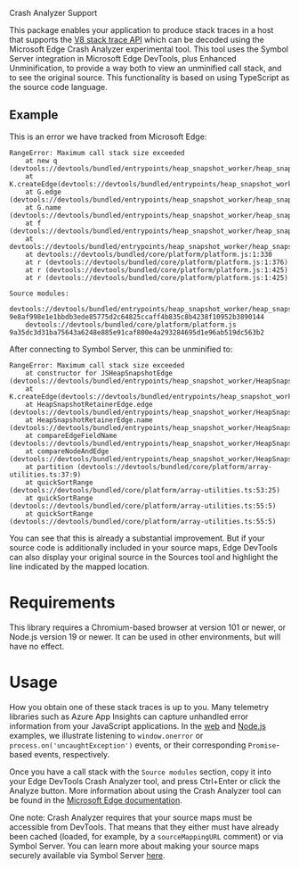  Crash Analyzer Support

This package enables your application to produce stack traces in a host that supports the
[V8 stack trace API](https://v8.dev/docs/stack-trace-api) which can be decoded using the Microsoft Edge Crash Analyzer
experimental tool. This tool uses the Symbol Server integration in Microsoft Edge DevTools, plus Enhanced
Unminification, to provide a way both to view an unminified call stack, and to see the original source. This
functionality is based on using TypeScript as the source code language.

## Example

This is an error we have tracked from Microsoft Edge:

```
RangeError: Maximum call stack size exceeded
    at new q (devtools://devtools/bundled/entrypoints/heap_snapshot_worker/heap_snapshot_worker.js:1:38478)
    at K.createEdge(devtools://devtools/bundled/entrypoints/heap_snapshot_worker/heap_snapshot_worker.js:1:32931)
    at G.edge (devtools://devtools/bundled/entrypoints/heap_snapshot_worker/heap_snapshot_worker.js:1:6912)
    at G.name (devtools://devtools/bundled/entrypoints/heap_snapshot_worker/heap_snapshot_worker.js:1:6267)
    at f (devtools://devtools/bundled/entrypoints/heap_snapshot_worker/heap_snapshot_worker.js:1:30931)
    at devtools://devtools/bundled/entrypoints/heap_snapshot_worker/heap_snapshot_worker.js:1:31513
    at devtools://devtools/bundled/core/platform/platform.js:1:330
    at r (devtools://devtools/bundled/core/platform/platform.js:1:376)
    at r (devtools://devtools/bundled/core/platform/platform.js:1:425)
    at r (devtools://devtools/bundled/core/platform/platform.js:1:425)

Source modules:
    devtools://devtools/bundled/entrypoints/heap_snapshot_worker/heap_snapshot_worker.js 9e8af998e1e1bbdb3ede85775d2c64825ccaff4b835c8b4238f10952b3890144
    devtools://devtools/bundled/core/platform/platform.js 9a35dc3d31ba75643a6248e885e91caf800e4a293284695d1e96ab519dc563b2
```

After connecting to Symbol Server, this can be unminified to:

```
RangeError: Maximum call stack size exceeded
    at constructor for JSHeapSnapshotEdge (devtools://devtools/bundled/entrypoints/heap_snapshot_worker/HeapSnapshot_edge.ts:2767:5)
    at K.createEdge(devtools://devtools/bundled/entrypoints/heap_snapshot_worker/heap_snapshot_worker.js:1:32931)
    at HeapSnapshotRetainerEdge.edge (devtools://devtools/bundled/entrypoints/heap_snapshot_worker/HeapSnapshot_edge.ts:256:42)
    at HeapSnapshotRetainerEdge.name (devtools://devtools/bundled/entrypoints/heap_snapshot_worker/HeapSnapshot_edge.ts:208:17)
    at compareEdgeFieldName (devtools://devtools/bundled/entrypoints/heap_snapshot_worker/HeapSnapshot_edge.ts:2156:17)
    at compareNodeAndEdge (devtools://devtools/bundled/entrypoints/heap_snapshot_worker/HeapSnapshot_edge.ts:2199:18)
    at partition (devtools://devtools/bundled/core/platform/array-utilities.ts:37:9)
    at quickSortRange (devtools://devtools/bundled/core/platform/array-utilities.ts:53:25)
    at quickSortRange (devtools://devtools/bundled/core/platform/array-utilities.ts:55:5)
    at quickSortRange (devtools://devtools/bundled/core/platform/array-utilities.ts:55:5)
```

You can see that this is already a substantial improvement. But if your source code is additionally included in your
source maps, Edge DevTools can also display your original source in the Sources tool and highlight the line indicated
by the mapped location.

# Requirements

This library requires a Chromium-based browser at version 101 or newer, or Node.js version 19 or newer. It can be used
in other environments, but will have no effect.

# Usage

How you obtain one of these stack traces is up to you. Many telemetry libraries such as Azure App Insights can capture
unhandled error information from your JavaScript applications. In the [web](./demo/web) and [Node.js](./demo/node)
examples, we illustrate listening to `window.onerror` or `process.on('uncaughtException')` events, or their
corresponding `Promise`-based events, respectively.

Once you have a call stack with the `Source modules` section, copy it into your Edge DevTools Crash Analyzer tool, and
press Ctrl+Enter or click the Analyze button. More information about using the Crash Analyzer tool can be found in the
[Microsoft Edge documentation](https://go.microsoft.com/fwlink/?linkid=2228026&clcid=0x409).

One note: Crash Analyzer requires that your source maps must be accessible from DevTools. That means that they either
must have already been cached (loaded, for example, by a `sourceMappingURL` comment) or via Symbol Server. You can
learn more about making your source maps securely available via Symbol Server [here](https://learn.microsoft.com/en-us/microsoft-edge/devtools-guide-chromium/javascript/publish-source-maps-to-azure).
